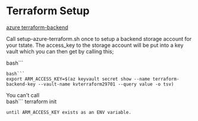 # Terraform Setup
[azure terraform-backend](https://docs.microsoft.com/en-us/azure/terraform/terraform-backend)  

Call setup-azure-terraform.sh once to setup a backend storage account for your tstate.
The access_key to the storage account will be put into a key vault which you can then get by calling this;

bash```
```
bash```
export ARM_ACCESS_KEY=$(az keyvault secret show --name terraform-backend-key --vault-name kvterraform29701 --query value -o tsv)   
```

You can't call  
bash```
terraform init 
```
until ARM_ACCESS_KEY exists as an ENV variable.






